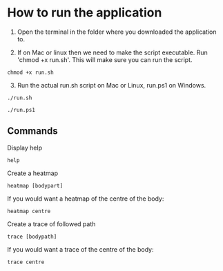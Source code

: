 # How to run the application

1. Open the terminal in the folder where you downloaded the application to.


2. If on Mac or linux then we need to make the script executable. Run 'chmod +x run.sh'. This will make sure you can run the script.

```
chmod +x run.sh
```

3. Run the actual run.sh script on Mac or Linux, run.ps1 on Windows.
```
./run.sh
```
```
./run.ps1
```

## Commands
Display help
```
help
```

Create a heatmap
```
heatmap [bodypart]

```
If you would want a heatmap of the centre of the body:
```
heatmap centre
```

Create a trace of followed path
```
trace [bodypath]
```
If you would want a trace of the centre of the body:
```
trace centre
```
